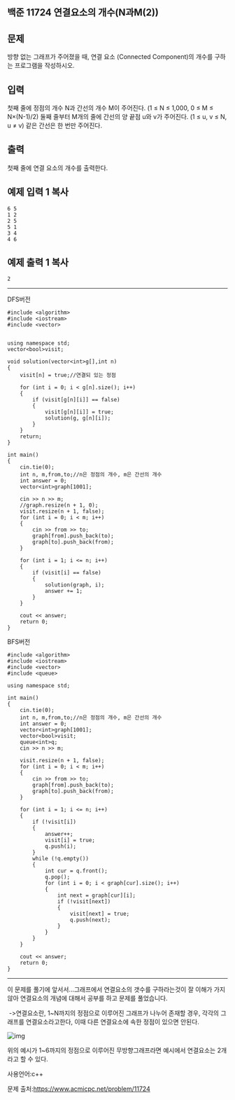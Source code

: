 ## 백준 11724 연결요소의 개수(N과M(2))

## 문제

방향 없는 그래프가 주어졌을 때, 연결 요소 (Connected Component)의 개수를 구하는 프로그램을 작성하시오.

## 입력

첫째 줄에 정점의 개수 N과 간선의 개수 M이 주어진다. (1 ≤ N ≤ 1,000, 0 ≤ M ≤ N×(N-1)/2) 둘째 줄부터 M개의 줄에 간선의 양 끝점 u와 v가 주어진다. (1 ≤ u, v ≤ N, u ≠ v) 같은 간선은 한 번만 주어진다.

## 출력

첫째 줄에 연결 요소의 개수를 출력한다.

## 예제 입력 1 복사

```
6 5
1 2
2 5
5 1
3 4
4 6
```

## 예제 출력 1 복사

```
2
```

___

DFS버전

```
#include <algorithm>
#include <iostream>
#include <vector>


using namespace std;
vector<bool>visit;

void solution(vector<int>g[],int n)
{
	visit[n] = true;//연결되 있는 정점

	for (int i = 0; i < g[n].size(); i++)
	{
		if (visit[g[n][i]] == false)
		{
			visit[g[n][i]] = true;
			solution(g, g[n][i]);
		}
	}
	return;
}

int main()
{
	cin.tie(0);
	int n, m,from,to;//n은 정점의 개수, m은 간선의 개수
	int answer = 0;
	vector<int>graph[1001];
	
	cin >> n >> m;
	//graph.resize(n + 1, 0);
	visit.resize(n + 1, false);
	for (int i = 0; i < m; i++)
	{
		cin >> from >> to;
		graph[from].push_back(to);
		graph[to].push_back(from);
	}
	
	for (int i = 1; i <= n; i++)
	{
		if (visit[i] == false)
		{
			solution(graph, i);
			answer += 1;
		}
	}

	cout << answer;
	return 0;
}
```

BFS버전

```
#include <algorithm>
#include <iostream>
#include <vector>
#include <queue>

using namespace std;

int main()
{
	cin.tie(0);
	int n, m,from,to;//n은 정점의 개수, m은 간선의 개수
	int answer = 0;
	vector<int>graph[1001];
	vector<bool>visit;
	queue<int>q;
	cin >> n >> m;

	visit.resize(n + 1, false);
	for (int i = 0; i < m; i++)
	{
		cin >> from >> to;
		graph[from].push_back(to);
		graph[to].push_back(from);
	}
	
	for (int i = 1; i <= n; i++)
	{
		if (!visit[i])
		{
			answer++;
			visit[i] = true;
			q.push(i);
		}
		while (!q.empty())
		{
			int cur = q.front();
			q.pop();
			for (int i = 0; i < graph[cur].size(); i++)
			{
				int next = graph[cur][i];
				if (!visit[next])
				{
					visit[next] = true;
					q.push(next);
				}
			}
		}
	}

	cout << answer;
	return 0;
}
```

___

이 문제를 풀기에 앞서서...그래프에서 연결요소의 갯수를 구하라는것이 잘 이해가 가지않아 연결요소의 개념에 대해서 공부를 하고 문제를 풀었습니다.

​	->연결요소란, 1~N까지의 정점으로 이루어진 그래프가 나누어 존재할 경우, 각각의 그래프를 연결요소라고한다, 이때 다른 연결요소에 속한 정점이 있으면 안된다.

![img](https://t1.daumcdn.net/cfile/tistory/993084335A14E3B70A)

위의 예시가 1~6까지의 정점으로 이루어진 무방향그래프라면 예시에서 연결요소는 2개라고 할 수 있다.



사용언어:c++

문제 출처:https://www.acmicpc.net/problem/11724  